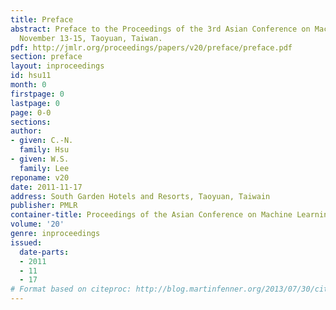 ```yaml
---
title: Preface
abstract: Preface to the Proceedings of the 3rd Asian Conference on Machine Learning,
  November 13-15, Taoyuan, Taiwan.
pdf: http://jmlr.org/proceedings/papers/v20/preface/preface.pdf
section: preface
layout: inproceedings
id: hsu11
month: 0
firstpage: 0
lastpage: 0
page: 0-0
sections: 
author:
- given: C.-N.
  family: Hsu
- given: W.S.
  family: Lee
reponame: v20
date: 2011-11-17
address: South Garden Hotels and Resorts, Taoyuan, Taiwain
publisher: PMLR
container-title: Proceedings of the Asian Conference on Machine Learning
volume: '20'
genre: inproceedings
issued:
  date-parts:
  - 2011
  - 11
  - 17
# Format based on citeproc: http://blog.martinfenner.org/2013/07/30/citeproc-yaml-for-bibliographies/
---
```

